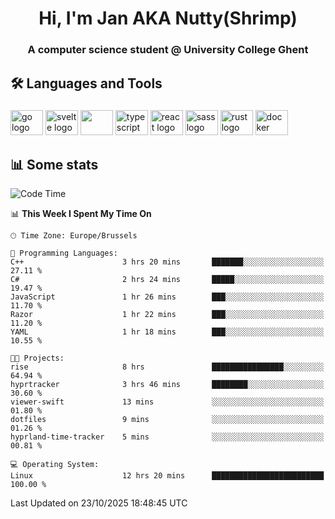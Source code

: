 <h1 align="center">Hi, I'm Jan AKA Nutty(Shrimp)</h1>
<h3 align="center">A computer science student @ University College Ghent</h3>

<h2 align="left">🛠️ Languages and Tools</h2>

###

<div align="left">
  <img src="https://cdn.jsdelivr.net/gh/devicons/devicon/icons/go/go-original.svg" height="40" width="52" alt="go logo"  />
  <img src="https://cdn.jsdelivr.net/gh/devicons/devicon@latest/icons/svelte/svelte-original.svg"  height="40" width="52" alt="svelte logo" />
  <img src="https://cdn.jsdelivr.net/gh/devicons/devicon@latest/icons/tailwindcss/tailwindcss-original.svg" height="40" width="52" />
  <img src="https://cdn.jsdelivr.net/gh/devicons/devicon/icons/typescript/typescript-original.svg" height="40" width="52" alt="typescript logo"  />
  <img src="https://cdn.jsdelivr.net/gh/devicons/devicon/icons/react/react-original.svg" height="40" width="52" alt="react logo"  />
  <img src="https://cdn.jsdelivr.net/gh/devicons/devicon/icons/sass/sass-original.svg" height="40" width="52" alt="sass logo"  />
  <img src="https://cdn.jsdelivr.net/gh/devicons/devicon@latest/icons/rust/rust-original.svg" height="40" width="52" alt="rust logo" />
  <img src="https://cdn.jsdelivr.net/gh/devicons/devicon/icons/docker/docker-original.svg" height="40" width="52" alt="docker logo"  />
</div>

<h2>📊 Some stats</h2>

<!--START_SECTION:waka-->
![Code Time](http://img.shields.io/badge/Code%20Time-6%2C403%20hrs%2021%20mins-blue)

📊 **This Week I Spent My Time On** 

```text
🕑︎ Time Zone: Europe/Brussels

💬 Programming Languages: 
C++                      3 hrs 20 mins       ███████░░░░░░░░░░░░░░░░░░   27.11 % 
C#                       2 hrs 24 mins       █████░░░░░░░░░░░░░░░░░░░░   19.47 % 
JavaScript               1 hr 26 mins        ███░░░░░░░░░░░░░░░░░░░░░░   11.70 % 
Razor                    1 hr 22 mins        ███░░░░░░░░░░░░░░░░░░░░░░   11.20 % 
YAML                     1 hr 18 mins        ███░░░░░░░░░░░░░░░░░░░░░░   10.55 % 

🐱‍💻 Projects: 
rise                     8 hrs               ████████████████░░░░░░░░░   64.94 % 
hyprtracker              3 hrs 46 mins       ████████░░░░░░░░░░░░░░░░░   30.60 % 
viewer-swift             13 mins             ░░░░░░░░░░░░░░░░░░░░░░░░░   01.80 % 
dotfiles                 9 mins              ░░░░░░░░░░░░░░░░░░░░░░░░░   01.26 % 
hyprland-time-tracker    5 mins              ░░░░░░░░░░░░░░░░░░░░░░░░░   00.81 % 

💻 Operating System: 
Linux                    12 hrs 20 mins      █████████████████████████   100.00 % 
```


 Last Updated on 23/10/2025 18:48:45 UTC
<!--END_SECTION:waka-->

